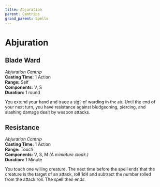 ```yaml
---
title: Abjuration
parent: Cantrips
grand_parent: Spells
---
```


# Abjuration

## Blade Ward
*Abjuration Cantrip*<br>
**Casting Time:** 1 Action<br>
**Range:** Self<br>
**Components:** V, S<br>
**Duration:** 1 round

You extend your hand and trace a sigil of warding in the air. Until the end of your next turn, you have resistance against bludgeoning, piercing, and slashing damage dealt by weapon attacks.

## Resistance
*Abjuration Cantrip*<br>
**Casting Time:** 1 Action<br>
**Range:** Touch<br>
**Components:** V, S, M *(A miniature cloak.)*<br>
**Duration:** 1 Minute

You touch one willing creature. The next time before the spell ends that the creature is the target of an attack, roll 1d4 and subtract the number rolled from the attack roll. The spell then ends.
